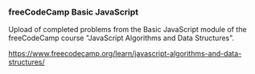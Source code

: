### freeCodeCamp Basic JavaScript

Upload of completed problems from the Basic JavaScript module of the freeCodeCamp course "JavaScript Algorithms and Data Structures".

https://www.freecodecamp.org/learn/javascript-algorithms-and-data-structures/
